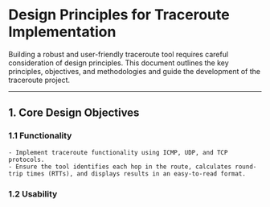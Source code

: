 # Design Principles for Traceroute Implementation

Building a robust and user-friendly traceroute tool requires careful consideration of design principles. This document outlines the key principles, objectives, and methodologies and guide the development of the traceroute project.

---

## 1. Core Design Objectives

### 1.1 Functionality
    - Implement traceroute functionality using ICMP, UDP, and TCP protocols.
    - Ensure the tool identifies each hop in the route, calculates round-trip times (RTTs), and displays results in an easy-to-read format.

### 1.2 Usability
